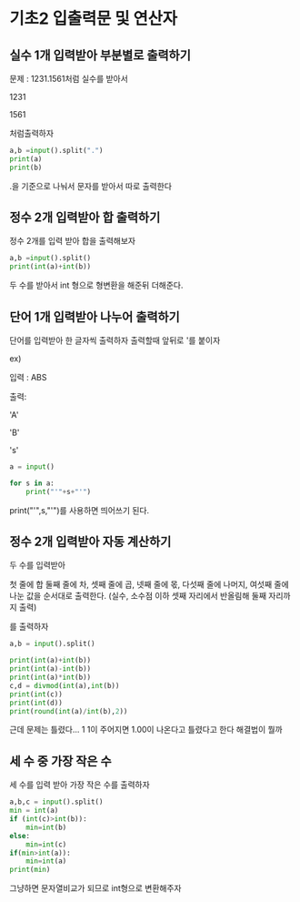 # 기초2 입출력문 및 연산자

## 실수 1개 입력받아 부분별로 출력하기

문제 : 1231.1561처럼 실수를 받아서

1231

1561

처럼출력하자

```python
a,b =input().split(".")
print(a)
print(b)
```

.을 기준으로 나눠서 문자를 받아서 따로 출력한다



## 정수 2개 입력받아 합 출력하기

정수 2개를 입력 받아 합을 출력해보자 

```python
a,b =input().split()
print(int(a)+int(b))
```

두 수를 받아서 int 형으로 형변환을 해준뒤 더해준다.



## 단어 1개 입력받아 나누어 출력하기

단어를 입력받아 한 글자씩 출력하자 출력할때 앞뒤로 '를 붙이자

ex) 

입력 : ABS

출력:

'A'

'B'

's'



```python
a = input()

for s in a:
    print("'"+s+"'")
```

print("'",s,"'")를 사용하면 띄어쓰기 된다.





## 정수 2개 입력받아 자동 계산하기

두 수를 입력받아 

첫 줄에 합
둘째 줄에 차,
셋째 줄에 곱,
넷째 줄에 몫,
다섯째 줄에 나머지,
여섯째 줄에 나눈 값을 순서대로 출력한다.
(실수, 소수점 이하 셋째 자리에서 반올림해 둘째 자리까지 출력)

를 출력하자

```python
a,b = input().split()

print(int(a)+int(b))
print(int(a)-int(b))
print(int(a)*int(b))
c,d = divmod(int(a),int(b))
print(int(c))
print(int(d))
print(round(int(a)/int(b),2))
```

근데 문제는 틀렸다... 1 1이 주어지면 1.00이 나온다고 틀렸다고 한다 해결법이 뭘까



## 세 수 중 가장 작은 수

세 수를 입력 받아 가장 작은 수를 출력하자

```python
a,b,c = input().split()
min = int(a)
if (int(c)>int(b)):
    min=int(b)
else:
    min=int(c)
if(min>int(a)):
    min=int(a)
print(min)
```

그냥하면 문자열비교가 되므로 int형으로 변환해주자